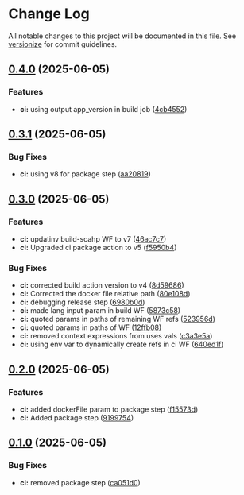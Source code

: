 # Change Log

All notable changes to this project will be documented in this file. See [versionize](https://github.com/versionize/versionize) for commit guidelines.

<a name="0.4.0"></a>
## [0.4.0](https://www.github.com/dgeorgievski/NetWebApi/releases/tag/v0.4.0) (2025-06-05)

### Features

* **ci:** using output app_version in build job ([4cb4552](https://www.github.com/dgeorgievski/NetWebApi/commit/4cb45521226b3ec056b3a52f883ce63b96c9c5f6))

<a name="0.3.1"></a>
## [0.3.1](https://www.github.com/dgeorgievski/NetWebApi/releases/tag/v0.3.1) (2025-06-05)

### Bug Fixes

* **ci:** using v8 for package step ([aa20819](https://www.github.com/dgeorgievski/NetWebApi/commit/aa2081947a948ea5d41ca8f76ce28dee30412afd))

<a name="0.3.0"></a>
## [0.3.0](https://www.github.com/dgeorgievski/NetWebApi/releases/tag/v0.3.0) (2025-06-05)

### Features

* **ci:** updatinv build-scahp WF to v7 ([46ac7c7](https://www.github.com/dgeorgievski/NetWebApi/commit/46ac7c742a3c1ff9c295a6e8952d074001258a10))
* **ci:** Upgraded ci package action to v5 ([f5950b4](https://www.github.com/dgeorgievski/NetWebApi/commit/f5950b44ffa166fa0a57b8249f700bba5b1cadf7))

### Bug Fixes

* **ci:** corrected build action version to v4 ([8d59686](https://www.github.com/dgeorgievski/NetWebApi/commit/8d59686baf54b52065beb69ba8b49115888d4716))
* **ci:** Corrected the docker file relative path ([80e108d](https://www.github.com/dgeorgievski/NetWebApi/commit/80e108da560eac9b2efc84d6828c8fae9917181b))
* **ci:** debugging release step ([6980b0d](https://www.github.com/dgeorgievski/NetWebApi/commit/6980b0d8f19382ccbe73c2e4665fd71ad8e2a7b5))
* **ci:** made lang input param in build WF ([5873c58](https://www.github.com/dgeorgievski/NetWebApi/commit/5873c58f6e459b0f80b4093dcd8560fdc27ed9ef))
* **ci:** quoted params in paths of remaining WF refs ([523956d](https://www.github.com/dgeorgievski/NetWebApi/commit/523956d1f78d3013060034da9f30509658b2d44e))
* **ci:** quoted params in paths of WF ([12ffb08](https://www.github.com/dgeorgievski/NetWebApi/commit/12ffb08e1bfd853cb3c6ed0af0d23674832c7e94))
* **ci:** removed context expressions from uses vals ([c3a3e5a](https://www.github.com/dgeorgievski/NetWebApi/commit/c3a3e5a8a40007f6cb43eb45a271936cebd9c21c))
* **ci:** using env var to dynamically create refs in ci WF ([640ed1f](https://www.github.com/dgeorgievski/NetWebApi/commit/640ed1f2959bd18298bd28bf59dcba211daa9b63))

<a name="0.2.0"></a>
## [0.2.0](https://www.github.com/dgeorgievski/NetWebApi/releases/tag/v0.2.0) (2025-06-05)

### Features

* **ci:** added dockerFile param to package step ([f15573d](https://www.github.com/dgeorgievski/NetWebApi/commit/f15573dd35909e58567073e765086af39d676f45))
* **ci:** Added package step ([9199754](https://www.github.com/dgeorgievski/NetWebApi/commit/91997544a31e8a716922dc11f178fc823bd294db))

<a name="0.1.0"></a>
## [0.1.0](https://www.github.com/dgeorgievski/NetWebApi/releases/tag/v0.1.0) (2025-06-05)

### Bug Fixes

* **ci:** removed package step ([ca051d0](https://www.github.com/dgeorgievski/NetWebApi/commit/ca051d06e59bf3a549f31c9c6ad10560f2095255))

